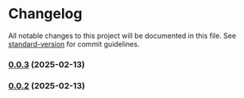 # Changelog

All notable changes to this project will be documented in this file. See [standard-version](https://github.com/conventional-changelog/standard-version) for commit guidelines.

### [0.0.3](///compare/v0.0.2...v0.0.3) (2025-02-13)

### [0.0.2](///compare/v0.0.49...v0.0.2) (2025-02-13)
